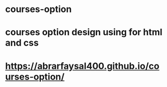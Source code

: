 # courses-option
# courses option design using for html and css
# https://abrarfaysal400.github.io/courses-option/
